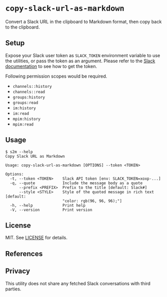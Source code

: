 # `copy-slack-url-as-markdown`

Convert a Slack URL in the clipboard to Markdown format, then copy back to the clipboard.

## Setup

Expose your Slack user token as `SLACK_TOKEN` environment variable to use the utilities, or pass the token as an argument. Please refer to the [Slack documentation](https://api.slack.com/concepts/token-types) to see how to get the token.

Following permission scopes would be required.

- `channels::history`
- `channels::read`
- `groups:history`
- `groups:read`
- `im:history`
- `im:read`
- `mpim:history`
- `mpim:read`

## Usage

```console
$ s2m --help
Copy Slack URL as Markdown

Usage: copy-slack-url-as-markdown [OPTIONS] --token <TOKEN>

Options:
  -t, --token <TOKEN>    Slack API token [env: SLACK_TOKEN=xoxp-...]
  -q, --quote            Include the message body as a quote
      --prefix <PREFIX>  Prefix to the title [default: Slack#]
      --style <STYLE>    Style of the quoted message in rich text [default:
                         "color: rgb(96, 96, 96);"]
  -h, --help             Print help
  -V, --version          Print version
```

## License

MIT. See [LICENSE](LICENSE) for details.

## References

## Privacy

This utility does not share any fetched Slack conversations with third parties.